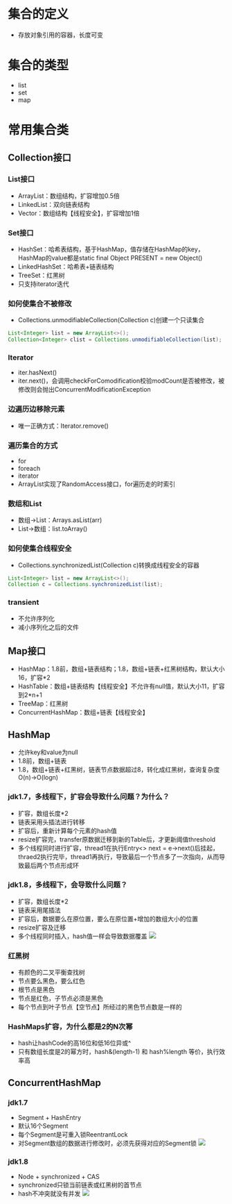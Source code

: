 # 集合的定义
- 存放对象引用的容器，长度可变
# 集合的类型
- list
- set
- map
# 常用集合类
## Collection接口
### List接口
- ArrayList：数组结构，扩容增加0.5倍
- LinkedList：双向链表结构
- Vector：数组结构【线程安全】，扩容增加1倍
### Set接口
- HashSet：哈希表结构，基于HashMap，值存储在HashMap的key，HashMap的value都是static final Object PRESENT = new Object()
- LinkedHashSet：哈希表+链表结构
- TreeSet：红黑树
- 只支持iterator迭代
### 如何使集合不被修改
- Collections.unmodifiableCollection(Collection c)创建一个只读集合
```java
List<Integer> list = new ArrayList<>();
Collection<Integer> clist = Collections.unmodifiableCollection(list);
```
### Iterator
- iter.hasNext()
- iter.next()，会调用checkForComodification校验modCount是否被修改，被修改则会抛出ConcurrentModificationException
### 边遍历边移除元素
- 唯一正确方式：Iterator.remove()
### 遍历集合的方式
- for
- foreach
- iterator
- ArrayList实现了RandomAccess接口，for遍历走的时索引
### 数组和List
- 数组->List：Arrays.asList(arr)
- List->数组：list.toArray()
### 如何使集合线程安全
- Collections.synchronizedList(Collection c)转换成线程安全的容器
```java
List<Integer> list = new ArrayList<>();
Collection c = Collections.synchronizedList(list);
```
### transient
- 不允许序列化
- 减小序列化之后的文件
## Map接口
- HashMap：1.8前，数组+链表结构；1.8，数组+链表+红黑树结构，默认大小16，扩容*2
- HashTable：数组+链表结构【线程安全】不允许有null值，默认大小11，扩容到2*n+1
- TreeMap：红黑树
- ConcurrentHashMap：数组+链表【线程安全】
## HashMap
- 允许key和value为null
- 1.8前，数组+链表
- 1.8，数组+链表+红黑树，链表节点数据超过8，转化成红黑树，查询复杂度O(n)->O(logn)
### jdk1.7，多线程下，扩容会导致什么问题？为什么？
- 扩容，数组长度*2
- 链表采用头插法进行转移
- 扩容后，重新计算每个元素的hash值
- resize扩容完，transfer原数据迁移到新的Table后，才更新阈值threshold
- 多个线程同时进行扩容，thread1在执行Entry<> next = e->next()后挂起，thraed2执行完毕，thread1再执行，导致最后一个节点多了一次指向，从而导致最后两个节点形成环
### jdk1.8，多线程下，会导致什么问题？
- 扩容，数组长度*2
- 链表采用尾插法
- 扩容后，数据要么在原位置，要么在原位置+增加的数组大小的位置
- resize扩容及迁移
- 多个线程同时插入，hash值一样会导致数据覆盖
![](https://p1-jj.byteimg.com/tos-cn-i-t2oaga2asx/gold-user-assets/2020/4/13/1717355218a84ee7~tplv-t2oaga2asx-jj-mark:3024:0:0:0:q75.png)
### 红黑树
- 有颜色的二叉平衡查找树
- 节点要么黑色，要么红色
- 根节点是黑色
- 节点是红色，子节点必须是黑色
- 每个节点到叶子节点【空节点】所经过的黑色节点数是一样的
### HashMaps扩容，为什么都是2的N次幂
- hash让hashCode的高16位和低16位异或^
- 只有数组长度是2的幂方时，hash&(length-1) 和 hash%length 等价，执行效率高
## ConcurrentHashMap
### jdk1.7
- Segment + HashEntry
- 默认16个Segment
- 每个Segment是可重入锁ReentrantLock
- 对Segment数组的数据进行修改时，必须先获得对应的Segment锁
![](https://p1-jj.byteimg.com/tos-cn-i-t2oaga2asx/gold-user-assets/2020/4/13/171735521de4886d~tplv-t2oaga2asx-jj-mark:3024:0:0:0:q75.png)
### jdk1.8
- Node + synchronized + CAS
- synchronized只锁当前链表或红黑树的首节点
- hash不冲突就没有并发
![](https://p1-jj.byteimg.com/tos-cn-i-t2oaga2asx/gold-user-assets/2020/4/13/171735522b19186a~tplv-t2oaga2asx-jj-mark:3024:0:0:0:q75.png)